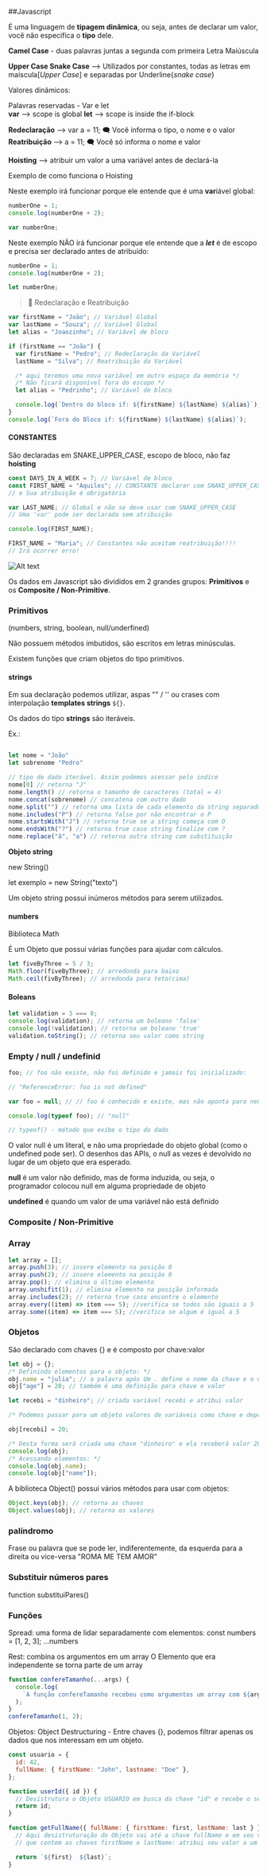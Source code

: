 ##Javascript

É uma linguagem de **tipagem dinâmica**, ou seja, antes de declarar um valor, você não especifica o **tipo** dele.

**Camel Case** - duas palavras juntas a segunda com primeira Letra Maiúscula

**Upper Case Snake Case** --> Utilizados por constantes, todas as letras em maíscula[_Upper Case_] e separadas por Underline{_snake case_}

Valores dinâmicos:

Palavras reservadas - Var e let </br>
**var** --> scope is global
**let** --> scope is inside the if-block

**Redeclaração** --> var a = 11; :left_speech_bubble: Você informa o tipo, o nome e o valor </br>
**Reatribuição** --> a = 11; :left_speech_bubble: Você só informa o nome e valor

**Hoisting** --> atribuir um valor a uma variável antes de declará-la

Exemplo de como funciona o Hoisting

Neste exemplo irá funcionar porque ele entende que é uma **var**iável global:

```javascript
numberOne = 1;
console.log(numberOne + 2);

var numberOne;
```

Neste exemplo NÃO irá funcionar porque ele entende que a **_let_** é de escopo e precisa ser declarado antes de atribuído:

```javascript
numberOne = 1;
console.log(numberOne + 2);

let numberOne;
```

> :vertical_traffic_light: Redeclaração e Reatribuição

```javascript
var firstName = "João"; // Variável Global
var lastName = "Souza"; // Variável Global
let alias = "Joaozinho"; // Variável de bloco

if (firstName == "João") {
  var firstName = "Pedro"; // Redeclaração da Variável
  lastName = "Silva"; // Reatribuição da Variável

  /* aqui teremos uma nova variável em outro espaço da memória */
  /* Não ficará disponível fora do escopo */
  let alias = "Pedrinho"; // Variável de bloco

  console.log(`Dentro do bloco if: ${firstName} ${lastName} ${alias}`);
}
console.log(`Fora do Bloco if: ${firstName} ${lastName} ${alias}`);
```

#### CONSTANTES

São declaradas em SNAKE_UPPER_CASE, escopo de bloco, não faz **hoisting**

```javascript
const DAYS_IN_A_WEEK = 7; // Variável de bloco
const FIRST_NAME = "Aquiles"; // CONSTANTE declarar com SNAKE_UPPER_CASE
// e Sua atribuição é obrigatória

var LAST_NAME; // Global e não se deve usar com SNAKE_UPPER_CASE
// Uma 'var' pode ser declarada sem atribuição

console.log(FIRST_NAME);

FIRST_NAME = "Maria"; // Constantes não aceitam reatribuição!!!!
// Irá ocorrer erro!
```

![Alt text](./table.jpg "Tabela")

Os dados em Javascript são divididos em 2 grandes grupos: **Primitivos** e os **Composite / Non-Primitive**.

### Primitivos

(numbers, string, boolean, null/underfined)

Não possuem métodos imbutidos, são escritos em letras minúsculas.

Existem funções que criam objetos do tipo primitivos.

#### strings

Em sua declaração podemos utilizar, aspas "" / '' ou crases com interpolação **templates strings** `${}`.

Os dados do tipo **strings** são iteráveis.

Ex.:

```javascript

let nome = "João"
let sobrenome "Pedro"

// tipo de dado iterável. Assim podemos acessar pelo indice
nome[0] // retorna "J"
nome.length() // retorna o tamanho de caracteres (total = 4)
nome.concat(sobrenome) // concatena com outro dado
nome.split("") // retorna uma lista de cada elemento da string separado pelos delimitadores informados.
nome.includes("P") // retorna false por não encontrar o P
nome.startsWith("J") // retorna true se a string começa com O
nome.endsWith("?") // retorna true caso string finalize com ?
nome.replace("ã", "a") // retorna outra string com substituição
```

**Objeto string**

new String()

let exemplo = new String("texto")

Um objeto string possui inúmeros métodos para serem utilizados.

#### numbers

Biblioteca Math

É um Objeto que possui várias funções para ajudar com cálculos.

```javascript
let fiveByThree = 5 / 3;
Math.floor(fiveByThree); // arredonda para baixo
Math.ceil(fivByThree); // arredonda para teto(cima)
```

#### Boleans

```javascript
let validation = 3 === 0;
console.log(validation); // retorna um boleano 'false'
console.log(!validation); // retorna um boleano 'true'
validation.toString(); // retorna seu valor como string
```

### Empty / null / undefinid

```javascript
foo; // foo não existe, não foi definido e jamais foi inicializado:

// "ReferenceError: foo is not defined"

var foo = null; // // foo é conhecido e existe, mas não aponta para nenhum tipo ou valor

console.log(typeof foo); // "null"

// typeof() - método que exibe o tipo do dado
```

O valor null é um literal, e não uma propriedade do objeto global (como o undefined pode ser). O desenhos das APIs, o null as vezes é devolvido no lugar de um objeto que era esperado.

**null** é um valor não definido, mas de forma induzida, ou seja, o programador colocou null em alguma propriedade de objeto

**undefined** é quando um valor de uma variável não está definido

### Composite / Non-Primitive

### Array

```javascript
let array = [];
array.push(3); // insere elemento na posição 0
array.push(2); // insere elemento na posição 0
array.pop(); // elimina o último elemento
array.unshifit(1); // elimina elemento na posição informada
array.includes(2); // retorna true caso encontre o elemento
array.every((item) => item === 5); //verifica se todos são iguais a 5
array.some((item) => item === 5); //verifica se algum é igual a 5
```

### Objetos

São declarado com chaves {} e é composto por chave:valor

```javascript
let obj = {};
/* Definindo elementos para o objeto: */
obj.name = "julia"; // a palavra após Um . define o nome da chave e o que está entre " " é o valor que está sendo atribuído
obj["age"] = 20; // também é uma definição para chave e valor

let recebi = "dinheiro"; // criada variável recebi e atribui valor

/* Podemos passar para um objeto valores de variáveis como chave e depois atribuir um valor para esta chave */

obj[recebi] = 20;

/* Desta forma será criada uma chave "dinheiro" e ela receberá valor 20*/
console.log(obj);
/* Acessando elementos: */
console.log(obj.name);
console.log(obj["name"]);
```

A biblioteca Object() possui vários métodos para usar com objetos:

```javascript
Object.keys(obj); // retorna as chaves
Object.values(obj); // retorna os valores
```

### palíndromo

Frase ou palavra que se pode ler, indiferentemente, da esquerda para a direita ou vice-versa
"ROMA ME TEM AMOR"

### Substituir números pares

function substituiPares()

### Funções

Spread: uma forma de lidar separadamente com elementos:
const numbers = [1, 2, 3];
...numbers

Rest: combina os argumentos em um array
O Elemento que era independente se torna parte de um array

```javascript
function confereTamanho(...args) {
  console.log(
    `A função confereTamanho recebeu como argumentos um array com ${args.length} elementos`
  );
}
confereTamanho(1, 2);
```

Objetos:
Object Destructuring - Entre chaves {}, podemos filtrar apenas os dados que nos interessam em um objeto.

```javascript
const usuario = {
  id: 42,
  fullName: { firstName: "John", lastname: "Doe" },
};

function userId({ id }) {
  // Desistrutura o Objeto USUARIO em busca da chave "id" e recebe o seu valor
  return id;
}

function getFullName({ fullName: { firstName: first, lastName: last } }) {
  // Aqui desistruturação do Objeto vai até a chave fullName e em seu valor que é outro array
  // que contem as chaves firstName e lastName: atribui seu valor a um parametro da função com o nome de "first" e "last"

  return `${first}  ${last}`;
}
```
